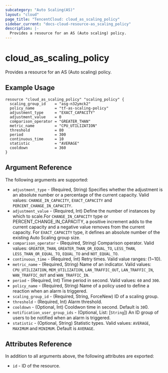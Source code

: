 ```yaml
---
subcategory: "Auto Scaling(AS)"
layout: "cloud"
page_title: "TencentCloud: cloud_as_scaling_policy"
sidebar_current: "docs-cloud-resource-as_scaling_policy"
description: |-
  Provides a resource for an AS (Auto scaling) policy.
---
```


# cloud_as_scaling_policy

Provides a resource for an AS (Auto scaling) policy.

## Example Usage

```hcl
resource "cloud_as_scaling_policy" "scaling_policy" {
  scaling_group_id    = "asg-n32ymck2"
  policy_name         = "tf-as-scaling-policy"
  adjustment_type     = "EXACT_CAPACITY"
  adjustment_value    = 0
  comparison_operator = "GREATER_THAN"
  metric_name         = "CPU_UTILIZATION"
  threshold           = 80
  period              = 300
  continuous_time     = 10
  statistic           = "AVERAGE"
  cooldown            = 360
}
```

## Argument Reference

The following arguments are supported:

* `adjustment_type` - (Required, String) Specifies whether the adjustment is an absolute number or a percentage of the current capacity. Valid values: `CHANGE_IN_CAPACITY`, `EXACT_CAPACITY` and `PERCENT_CHANGE_IN_CAPACITY`.
* `adjustment_value` - (Required, Int) Define the number of instances by which to scale.For `CHANGE_IN_CAPACITY` type or PERCENT_CHANGE_IN_CAPACITY, a positive increment adds to the current capacity and a negative value removes from the current capacity. For `EXACT_CAPACITY` type, it defines an absolute number of the existing Auto Scaling group size.
* `comparison_operator` - (Required, String) Comparison operator. Valid values: `GREATER_THAN`, `GREATER_THAN_OR_EQUAL_TO`, `LESS_THAN`, `LESS_THAN_OR_EQUAL_TO`, `EQUAL_TO` and `NOT_EQUAL_TO`.
* `continuous_time` - (Required, Int) Retry times. Valid value ranges: (1~10).
* `metric_name` - (Required, String) Name of an indicator. Valid values: `CPU_UTILIZATION`, `MEM_UTILIZATION`, `LAN_TRAFFIC_OUT`, `LAN_TRAFFIC_IN`, `WAN_TRAFFIC_OUT` and `WAN_TRAFFIC_IN`.
* `period` - (Required, Int) Time period in second. Valid values: `60` and `300`.
* `policy_name` - (Required, String) Name of a policy used to define a reaction when an alarm is triggered.
* `scaling_group_id` - (Required, String, ForceNew) ID of a scaling group.
* `threshold` - (Required, Int) Alarm threshold.
* `cooldown` - (Optional, Int) Cooldwon time in second. Default is `30`0.
* `notification_user_group_ids` - (Optional, List: [`String`]) An ID group of users to be notified when an alarm is triggered.
* `statistic` - (Optional, String) Statistic types. Valid values: `AVERAGE`, `MAXIMUM` and `MINIMUM`. Default is `AVERAGE`.

## Attributes Reference

In addition to all arguments above, the following attributes are exported:

* `id` - ID of the resource.



